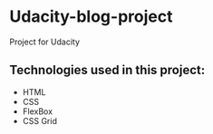 # Udacity-blog-project
Project for Udacity
## Technologies used in this project:
* HTML
* CSS
* FlexBox
* CSS Grid
